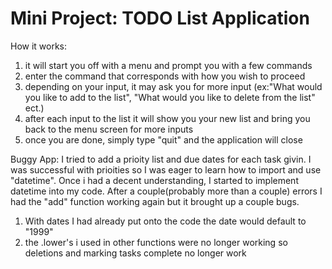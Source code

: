 # Mini Project: TODO List Application
How it works:
1. it will start you off with a menu and prompt you with a few commands
2. enter the command that corresponds with how you wish to proceed
3. depending on your input, it may ask you for more input (ex:"What would you like to add to the list", "What would you like to delete from the list" ect.)
4. after each input to the list it will show you your new list and bring you back to the menu screen for more inputs
5. once you are done, simply type "quit" and the application will close

Buggy App:
I tried to add a prioity list and due dates for each task givin. I was successful with prioities so I was eager to learn how to import and use "datetime".
Once i had a decent understanding, I started to implement datetime into my code. After a couple(probably more than a couple) errors I had the "add" function
working again but it brought up a couple bugs.
1. With dates I had already put onto the code the date would default to "1999"
2. the .lower's i used in other functions were no longer working so deletions and marking tasks complete no longer work
